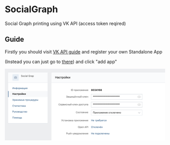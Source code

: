 # SocialGraph
Social Graph printing using VK API (access token reqired)

## Guide
Firstly you should visit [VK API guide](https://vk.com/dev/first_guide?f=2.%20%D0%A0%D0%B5%D0%B3%D0%B8%D1%81%D1%82%D1%80%D0%B0%D1%86%D0%B8%D1%8F%20%D0%BF%D1%80%D0%B8%D0%BB%D0%BE%D0%B6%D0%B5%D0%BD%D0%B8%D1%8F) 
and register your own Standalone App

(Instead you can just go to [there](https://vk.com/apps?act=manage)) and click "add app"

![Add app](https://github.com/Akuva2001/SocialGraph/blob/main/images/Add%20app.png)
